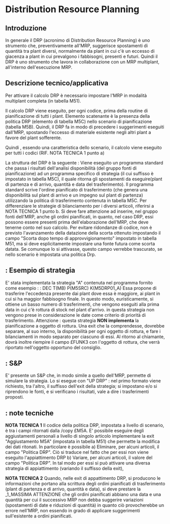 # Distribution Resource Planning
## Introduzione
In generale il DRP (acronimo di Distribution Resource Planning) è uno strumento che, preventivamente all'MRP, suggerisce spostamenti di quantità tra plant diversi, normalmente da plant in cui c'è un eccesso di giacenza a plant in cui prevalgono i fabbisogni, presenti e futuri.
Quindi il DRP è uno strumento che lavora in collaborazione con un MRP multiplant, all'interno dell'esecuzione MRP.


## Descrizione tecnico/applicativa
Per attivare il calcolo DRP è necessario impostare l'MRP in modalità multiplant completa (in tabella M51).

Il  calcolo DRP viene eseguito, per ogni codice, prima della routine di pianificazione di tutti i plant. Elemento scatenante è la presenza della politica DRP (elemento di tabella M5C) nello scenario di pianificazione (tabella M5B). Quindi, il DRP fa in modo di precedere i suggerimenti eseguiti dall'MRP, spostando l'eccesso di materiale esistente negli altri plant a favore del plant sofferente.

Quindi , essendo una caratteristica dello scenario, il calcolo viene eseguito per tutti i codici (RIF. NOTA TECNICA 1 punto a)

La struttura del DRP  è la seguente : 
Viene eseguito un programma standard che passa i risultati dell'analisi disponibilità (del gruppo fonti di pianificazione) ad un programma specifico di strategia (il cui suffisso è impostato in tabella M5C), il quale ritorna gli spostamenti da eseguire(plant di partenza e di arrivo, quantità e data del trasferimento). Il programma standard scrive l'ordine pianificato di trasferimento (che genera una disponibilità sul plant di arrivo e un impegno sul plant di partenza) utilizzando la politica di trasferimento contenuta in tabella M5C.
Per differenziare le strategie di bilanciamento per i diversi articoli, riferirsi a NOTA TECNICA 1 punto b.
Si deve fare attenzione ad inserire, nel gruppo fonti dell'MRP, anche gli ordini pianificati, in quanto, nel caso DRP,  essi possono essere presenti prima dell'elaborazione dell'MRP, che deve tenerne conto nel suo calcolo.
Per evitare ridondanze di codice, non è previsto l'avanzamento della datazione della scorta ottenuto impostando il campo "Scorta dopo tempo di approvvigionamento" impostato in tabella M51, ma si deve esplicitamente impostare una fonte futura come scorta datata. Se comunque lo si attivasse, questo campo verrebbe trascurato, se nello scenario è impostata una politica Drp.
## :  Esempio di strategia
E' stata implementata la strategia "A" contenuta nel programma fornito come esempio
 :  : DEC T(MB) P(M5SRC) K(M5DRP01_A)
Essa propone di trasferire l'eccedenza presente dai plant dove essa è maggiore, ai plant in cui si ha maggior fabbisogno finale. In questo modo, euristicamente, si ottiene un basso numero di trasferimenti, che vengono eseguiti alla prima data in cui c'è rottura di stock nel plant d'arrivo. in questa strategia non vengono prese in considerazione le date come criterio di priorità di trasferimento.
Attenzione :  questa strategia **NON implementa** la  pianificazione a oggetto di rottura. Una exit che la comprendesse, dovrebbe separare, al suo interno, la disponibilità per ogni oggetto di rottura, e fare i bilanciamenti in modo separato per ciascuno di essi. Al ritorno al chiamante, dovrà inoltre riempire il campo £FUNK3 con l'oggetto di rottura, che verrà riportato nell'oggetto opportuno del consiglio.
## :  S&P
E' presente un S&P che, in modo simile a quello dell'MRP, permette di simulare la strategia. Lo si esegue con "UP DRP" :  nel primo formato viene richiesto, tra l'altro, il suffisso dell'exit della strategia; si impostano e/o si riprendono le fonti, e si verificano i risultati, vale a dire i trasferimenti proposti.

## :  note tecniche

**NOTA TECNICA 1**
Il codice della politica DRP, impostata a livello di scenario, è tra i campi ritornati dalla /copy £M5A. E' possibile eseguire degli aggiustamenti personali a livello di singolo articolo  implementare la exit "Aggiustamento M5A" (impostata in tabella M51) che permette la modifica dei dati ritonati.
In particolare è possibile
a) Eliminare, per alcuni articoli, il campo "Politica DRP". Ciò si traduce nel fatto che per essi non viene eseguito l'appiattimento DRP
b) Variare, per alcuni articoli, il valore del campo "Politica DRP". In tal modo per essi si può attivare una diversa strategia di appiattimento (variando il suffisso della exit),

**NOTA TECNICA 2**
Quando, nelle exit di appattimento DRP, si producono le informazioni che portano alla scrittura degli ordini pianificati di trasferimento (plant di partenza e di arrivo, quantità e data), si deve prestare la _1_MASSIMA ATTENZIONE che gli ordini pianificati abbiano una data e una quantità per cui il successivo MRP non debba suggerire variazioni (spostamenti di date e riduzioni di quantità) in quanto ciò provocherebbe un errore nell'MRP,  non essendo in grado di applicare suggerimenti sull'esistente a ordini pianificati.










